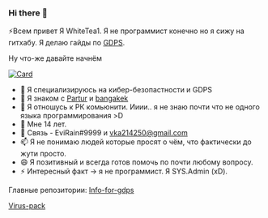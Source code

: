 ### Hi there 👋
 ⚡Всем привет Я WhiteTea1. Я не программист конечно но я сижу на гитхабу. Я делаю гайды по [GDPS](https://github.com/EnjoyDogDev/info-for-gdps/issues). 

Ну что-же давайте начнём

[![Card](https://github-readme-stats.vercel.app/api?username=WhiteTea1&count_private=true&show_icons=true&cache_seconds=1800&locale=ru&hide_border=true&bg_color=05070a&title_color=d7f562&text_color=d7f562&icon_color=d7f562)](https://discord.gg/gdpsfreehost)

- 🔭 Я специализируюсь на кибер-безопастности и GDPS
- 🌱 Я знаком с [Partur](https://github.com/Partur1) и [bangakek](https://github.com/bang173)
- 👯 Я отношусь к РК комьюнити. Ииии.. я не знаю почти что не одного языка программирования >D
- 🤔 Мне 14 лет.
- 💬 Связь - EviRain#9999 и vka214250@gmail.com
- 📫 Я не понимаю людей которые просят о чём, что фактически до жути просто.
- 😄 Я позитивный и всегда готов помочь по почти любому вопросу.
- ⚡ Интересный факт -> я не программист. Я SYS.Admin (xD).

Главные репозитории:
[Info-for-gdps](https://github.com/EnjoyDogDev/info-for-gdps) 

[Virus-pack](https://github.com/EnjoyDogDev/virus-pack2)

